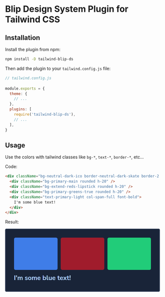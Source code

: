 # Blip Design System Plugin for Tailwind CSS

## Installation

Install the plugin from npm:

```bash
npm install -D tailwind-blip-ds
```

Then add the plugin to your `tailwind.config.js` file:

```js
// tailwind.config.js

module.exports = {
  theme: {
    // ...
  },
  plugins: [
    require('tailwind-blip-ds'),
    // ...
  ],
}
```

## Usage

Use the colors with tailwind classes like `bg-*`, `text-*`, `border-*`, etc...

Code:

```html
<div className="bg-neutral-dark-ico border-neutral-dark-skate border-2 rounded p-5 grid grid-cols-3 gap-2">
  <div className="bg-primary-main rounded h-20" />
  <div className="bg-extend-reds-lipstick rounded h-20" />
  <div className="bg-primary-greens-true rounded h-20" />
  <div className="text-primary-light col-span-full font-bold">
    I'm some blue text!
  </div>
</div>
```

Result:

![colors preview](./previews/colors.webp)